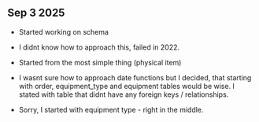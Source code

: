 ## Sep 3 2025

- Started working on schema
- I didnt know how to approach this, failed in 2022.
- Started from the most simple thing (physical item)
- I wasnt sure how to approach date functions but I decided, that starting
with order, equipment_type and equipment tables would be wise. I stated
with table that didnt have any foreign keys / relationships.

- Sorry, I started with equipment type - right in the middle.
